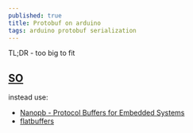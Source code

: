```yaml
---
published: true
title: Protobuf on arduino
tags: arduino protobuf serialization
---
```

TL;DR - too big to fit

## [SO](https://stackoverflow.com/questions/11008058/using-google-protocol-buffers-in-arduino#11486538)

instead use:
- [Nanopb - Protocol Buffers for Embedded Systems](https://github.com/nanopb/nanopb#nanopb---protocol-buffers-for-embedded-systems)
- [flatbuffers](https://github.com/google/flatbuffers/pull/4361)
